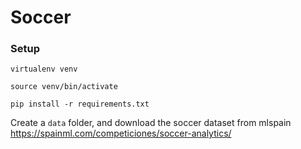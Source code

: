 # Soccer


### Setup

```
virtualenv venv

source venv/bin/activate

pip install -r requirements.txt
```

Create a `data` folder, and download the soccer dataset from mlspain https://spainml.com/competiciones/soccer-analytics/
